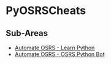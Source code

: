 # PyOSRSCheats

## Sub-Areas

- [Automate OSRS - Learn Python](./Automate_OSRS_-_Learn_Python.md)
- [Automate OSRS - OSRS Python Bot](./Automate_OSRS_-_OSRS_Python_Bot.md)
